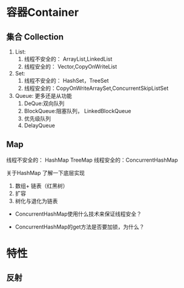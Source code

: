 # 容器Container

## 集合 Collection

1. List:
    1. 线程不安全的： ArrayList,LinkedList
    2. 线程安全的： Vector,CopyOnWriteList
2. Set:
   1. 线程不安全的： HashSet，TreeSet 
   2. 线程安全的：CopyOnWriteArraySet,ConcurrentSkipListSet
3. Queue: 更多还是从功能
   1. DeQue:双向队列
   2. BlockQueue:阻塞队列， LinkedBlockQueue
   3. 优先级队列
   4. DelayQueue
   
## Map 
  线程不安全的： HashMap TreeMap
  线程安全的：ConcurrentHashMap 

关于HashMap 了解一下底层实现
1. 数组+ 链表（红黑树） 
2. 扩容
3. 树化与退化为链表

- ConcurrentHashMap使用什么技术来保证线程安全？

- ConcurrentHashMap的get方法是否要加锁，为什么？



# 特性

## 反射

## 


